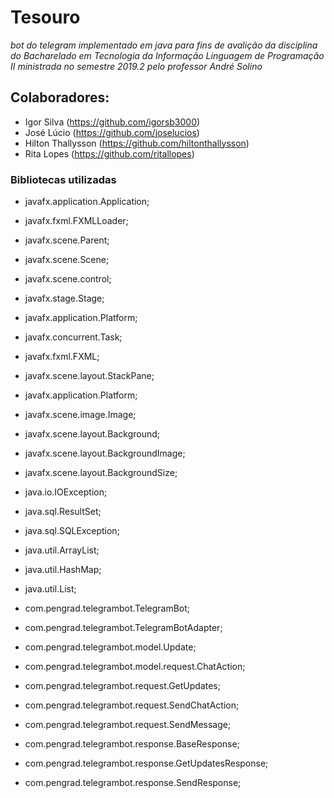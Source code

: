 # Tesouro
_bot do telegram implementado em java para fins de avalição da disciplina do Bacharelado em Tecnologia da Informação Linguagem de Programação II ministrada no semestre 2019.2 pelo professor André Solino_   

## Colaboradores:
- Igor Silva (https://github.com/igorsb3000)
- José Lúcio (https://github.com/joselucios)
- Hilton Thallysson (https://github.com/hiltonthallysson)
- Rita Lopes (https://github.com/ritallopes)   

### Bibliotecas utilizadas   
- javafx.application.Application;
- javafx.fxml.FXMLLoader;
- javafx.scene.Parent;
- javafx.scene.Scene;
- javafx.scene.control;
- javafx.stage.Stage;
- javafx.application.Platform;
- javafx.concurrent.Task;
- javafx.fxml.FXML;
- javafx.scene.layout.StackPane;
- javafx.application.Platform;
- javafx.scene.image.Image;
- javafx.scene.layout.Background;
- javafx.scene.layout.BackgroundImage;
- javafx.scene.layout.BackgroundSize;

- java.io.IOException;
- java.sql.ResultSet;
- java.sql.SQLException;
- java.util.ArrayList;
- java.util.HashMap;
- java.util.List;

-  com.pengrad.telegrambot.TelegramBot;
-  com.pengrad.telegrambot.TelegramBotAdapter;
-  com.pengrad.telegrambot.model.Update;
-  com.pengrad.telegrambot.model.request.ChatAction;
-  com.pengrad.telegrambot.request.GetUpdates;
-  com.pengrad.telegrambot.request.SendChatAction;
-  com.pengrad.telegrambot.request.SendMessage;
-  com.pengrad.telegrambot.response.BaseResponse;
-  com.pengrad.telegrambot.response.GetUpdatesResponse;
-  com.pengrad.telegrambot.response.SendResponse;




